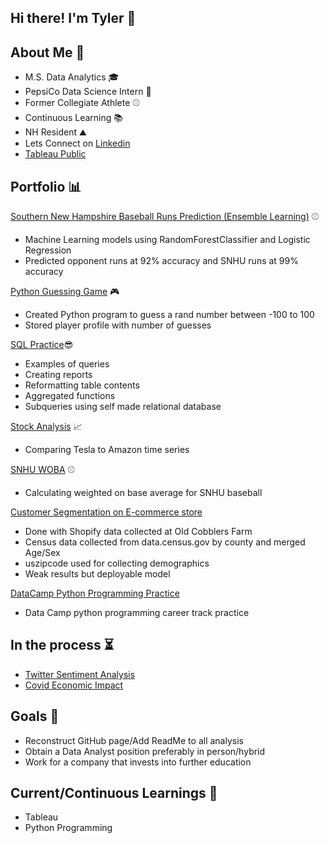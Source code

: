 ## Hi there! I'm Tyler 👋


## About Me 👨

 - M.S. Data Analytics 🎓
 - PepsiCo Data Science Intern 🥤
 - Former Collegiate Athlete ⚾
 - Continuous Learning 📚
 - NH Resident ⛰️
 - Lets Connect on [Linkedin](https://www.linkedin.com/in/tylerbrownpsu/)
 - [Tableau Public](https://public.tableau.com/app/profile/tyler.brown4344)
 
## Portfolio  📊

[Southern New Hampshire Baseball Runs Prediction (Ensemble Learning)](https://github.com/tylerwalkerbrown/SNHU-Run-Opp-Runs-Prediction) ⚾
  - Machine Learning models using RandomForestClassifier and Logistic Regression
  - Predicted opponent runs at 92% accuracy and SNHU runs at 99% accuracy

[Python Guessing Game](https://github.com/tylerwalkerbrown/guessing_game) 🎮
  - Created Python program to guess a rand number between -100 to 100 
  - Stored player profile with number of guesses 

[SQL Practice](https://github.com/tylerwalkerbrown/SQL_Code)😎
  - Examples of queries
  - Creating reports 
  - Reformatting table contents
  - Aggregated functions
  - Subqueries using self made relational database

[Stock Analysis](https://github.com/tylerwalkerbrown/Tesla_vs_Amazon) 📈
  - Comparing Tesla to Amazon time series

[SNHU WOBA](https://github.com/tylerwalkerbrown/SNHU_WOBA) ⚾
  - Calculating weighted on base average for SNHU baseball 

[Customer Segmentation on E-commerce store](https://github.com/tylerwalkerbrown/Customer_Demographics)
  - Done with Shopify data collected at Old Cobblers Farm
  - Census data collected from data.census.gov by county and merged Age/Sex
  - uszipcode used for collecting demographics
  - Weak results but deployable model
 
[DataCamp Python Programming Practice](https://github.com/tylerwalkerbrown/Python-Programming)
  - Data Camp python programming career track practice
## In the process ⏳
  - [Twitter Sentiment Analysis](https://github.com/tylerwalkerbrown/Python_Analysis/blob/main/Twitter_sentiment_analysis.md)
  - [Covid Economic Impact](https://github.com/tylerwalkerbrown/Covid-Impact-on-Economy)
## Goals 🥅
  - Reconstruct GitHub page/Add ReadMe to all analysis 
  - Obtain a Data Analyst position preferably in person/hybrid
  - Work for a company that invests into further education  
## Current/Continuous Learnings 📖
  - Tableau 
  - Python Programming
<!--
**tylerwalkerbrown/tylerwalkerbrown** is a ✨ _special_ ✨ repository because its `README.md` (this file) appears on your GitHub profile.

Here are some ideas to get you started:

- 🔭 I’m currently working on ...
- 🌱 I’m currently learning ...
- 👯 I’m looking to collaborate on ...
- 🤔 I’m looking for help with ...
- 💬 Ask me about ...
- 📫 How to reach me: ...
- 😄 Pronouns: ...
- ⚡ Fun fact: ...
-->
